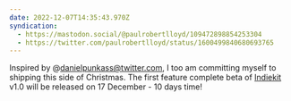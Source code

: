 ```yaml
---
date: 2022-12-07T14:35:43.970Z
syndication:
  - https://mastodon.social/@paulrobertlloyd/109472898854253304
  - https://twitter.com/paulrobertlloyd/status/1600499840680693765
---
```


Inspired by @danielpunkass@twitter.com, I too am committing myself to shipping this side of Christmas. The first feature complete beta of [Indiekit](https://getindiekit.com) v1.0 will be released on 17 December - 10 days time!
